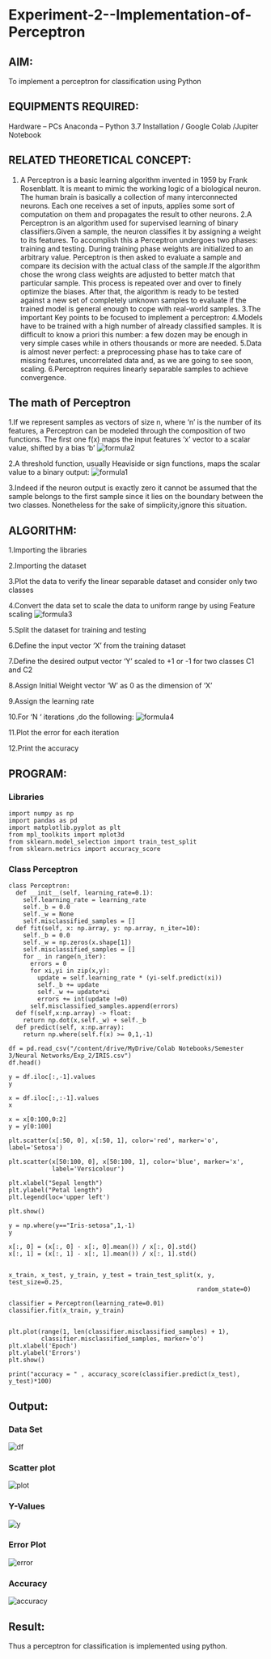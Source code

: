 # Experiment-2--Implementation-of-Perceptron
## AIM:

To implement a perceptron for classification using Python

## EQUIPMENTS REQUIRED:
Hardware – PCs
Anaconda – Python 3.7 Installation / Google Colab /Jupiter Notebook

## RELATED THEORETICAL CONCEPT:
1. A Perceptron is a basic learning algorithm invented in 1959 by Frank Rosenblatt. It is meant to mimic the working logic of a biological neuron. The human brain is basically a collection of many interconnected neurons. Each one receives a set of inputs, applies some sort of computation on them and propagates the result to other neurons.
2.A Perceptron is an algorithm used for supervised learning of binary classifiers.Given a sample, the neuron classifies it by assigning a weight to its features. To accomplish this a Perceptron undergoes two phases: training and testing. During training phase weights are initialized to an arbitrary value. Perceptron is then asked to evaluate a sample and compare its decision with the actual class of the sample.If the algorithm chose the wrong class weights are adjusted to better match that particular sample. This process is repeated over and over to finely optimize the biases. After that, the algorithm is ready to be tested against a new set of completely unknown samples to evaluate if the trained model is general enough to cope with real-world samples.
3.The important Key points to be focused to implement a perceptron:
4.Models have to be trained with a high number of already classified samples. It is difficult to know a priori this number: a few dozen may be enough in very simple cases while in others thousands or more are needed.
5.Data is almost never perfect: a preprocessing phase has to take care of missing features, uncorrelated data and, as we are going to see soon, scaling.
6.Perceptron requires linearly separable samples to achieve convergence.
## The math of Perceptron
1.If we represent samples as vectors of size n, where ‘n’ is the number of its features, a Perceptron can be modeled through the composition of two functions. The first one 
f(x) maps the input features  ‘x’  vector to a scalar value, shifted by a bias ‘b’
![formula2](https://user-images.githubusercontent.com/93427278/194217593-e55cd437-d05a-49a1-bd8e-9c7f0683cc1b.png)

2.A threshold function, usually Heaviside or sign functions, maps the scalar value to a binary output:
![formula1](https://user-images.githubusercontent.com/93427278/194217615-17295286-13ce-4b2c-9792-8be20407af71.png)

3.Indeed if the neuron output is exactly zero it cannot be assumed that the sample belongs to the first sample since it lies on the boundary between the two classes. Nonetheless for the sake of simplicity,ignore this situation.


## ALGORITHM:
1.Importing the libraries

2.Importing the dataset

3.Plot the data to verify the linear separable dataset and consider only two classes

4.Convert the data set to scale the data to uniform range by using Feature scaling
![formula3](https://user-images.githubusercontent.com/93427278/194217667-675c321f-d6f9-4796-95be-cbe922bf1df1.png)

5.Split the dataset for training and testing

6.Define the input vector ‘X’ from the training dataset

7.Define the desired output vector ‘Y’ scaled to +1 or -1 for two classes C1 and C2

8.Assign Initial Weight vector ‘W’ as 0 as the dimension of ‘X’

9.Assign the learning rate

10.For ‘N ‘ iterations ,do the following:
![formula4](https://user-images.githubusercontent.com/93427278/194217735-f4316710-589e-47fe-9710-b28edbb17aee.png)

11.Plot the error for each iteration 

12.Print the accuracy


 ## PROGRAM:
 ### Libraries
```
import numpy as np 
import pandas as pd 
import matplotlib.pyplot as plt 
from mpl_toolkits import mplot3d
from sklearn.model_selection import train_test_split 
from sklearn.metrics import accuracy_score
```
### Class Perceptron
```
class Perceptron:
  def __init__(self, learning_rate=0.1):
    self.learning_rate = learning_rate
    self._b = 0.0
    self._w = None
    self.misclassified_samples = []
  def fit(self, x: np.array, y: np.array, n_iter=10):
    self._b = 0.0
    self._w = np.zeros(x.shape[1])
    self.misclassified_samples = []
    for _ in range(n_iter):
      errors = 0
      for xi,yi in zip(x,y):
        update = self.learning_rate * (yi-self.predict(xi))
        self._b += update
        self._w += update*xi
        errors += int(update !=0)
      self.misclassified_samples.append(errors)
  def f(self,x:np.array) -> float:
    return np.dot(x,self._w) + self._b
  def predict(self, x:np.array):
    return np.where(self.f(x) >= 0,1,-1) 
```
```
df = pd.read_csv("/content/drive/MyDrive/Colab Notebooks/Semester 3/Neural Networks/Exp_2/IRIS.csv")
df.head()

y = df.iloc[:,-1].values
y

x = df.iloc[:,:-1].values
x

x = x[0:100,0:2]
y = y[0:100]

plt.scatter(x[:50, 0], x[:50, 1], color='red', marker='o', label='Setosa')

plt.scatter(x[50:100, 0], x[50:100, 1], color='blue', marker='x',
            label='Versicolour')

plt.xlabel("Sepal length")
plt.ylabel("Petal length")
plt.legend(loc='upper left')

plt.show()

y = np.where(y=="Iris-setosa",1,-1)
y

x[:, 0] = (x[:, 0] - x[:, 0].mean()) / x[:, 0].std()
x[:, 1] = (x[:, 1] - x[:, 1].mean()) / x[:, 1].std()


x_train, x_test, y_train, y_test = train_test_split(x, y, test_size=0.25,
                                                    random_state=0)

classifier = Perceptron(learning_rate=0.01)
classifier.fit(x_train, y_train)


plt.plot(range(1, len(classifier.misclassified_samples) + 1),
         classifier.misclassified_samples, marker='o')
plt.xlabel('Epoch')
plt.ylabel('Errors')
plt.show()

print("accuracy = " , accuracy_score(classifier.predict(x_test), y_test)*100)
```

## Output:
### Data Set
![df](https://user-images.githubusercontent.com/93427278/194217022-6af31510-6be2-4f08-94dc-d2d9f2fb27b5.png)

### Scatter plot
![plot](https://user-images.githubusercontent.com/93427278/194217062-1497db67-62f9-4617-8a05-67a7f50cc7e0.png)

### Y-Values
![y](https://user-images.githubusercontent.com/93427278/194217106-211118c0-6e13-448e-9127-e69572131828.png)

### Error Plot
![error](https://user-images.githubusercontent.com/93427278/194217124-7b2f6cfd-9347-49d9-b56b-590600604d51.png)

### Accuracy
![accuracy](https://user-images.githubusercontent.com/93427278/194217139-87ef6a82-b998-4b99-9a78-4fe8063e2ed4.png)

## Result:
Thus a perceptron for classification is implemented using python.
